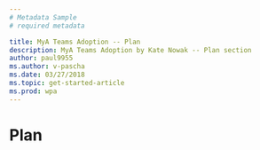 ```yaml
---
# Metadata Sample
# required metadata

title: MyA Teams Adoption -- Plan
description: MyA Teams Adoption by Kate Nowak -- Plan section
author: paul9955
ms.author: v-pascha
ms.date: 03/27/2018
ms.topic: get-started-article
ms.prod: wpa
---
```


# Plan